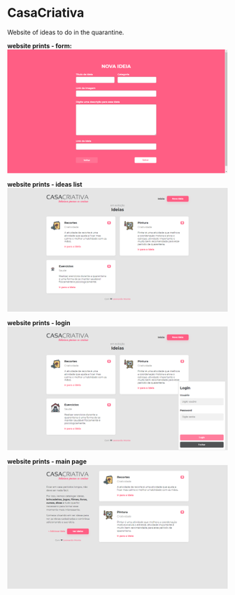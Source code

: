 # CasaCriativa
Website of ideas to do in the quarantine.

**website prints - form:**
![](images/image1.png)

**website prints - ideas list**
![](images/image2.png)

**website prints - login**
![](images/image3.png)

**website prints - main page**
![](images/image4.png)


